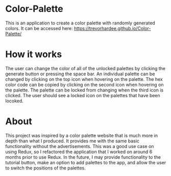 # Color-Palette

This is an application to create a color palette with randomly generated colors. 
It can be accessed here: https://trevorhardee.github.io/Color-Palette/

# How it works
The user can change the color of all of the unlocked palettes by clicking the generate button or pressing the space bar. An individual palette can be changed by clicking on the top icon when hovering on the palette. The hex color code can be copied by clicking on the second icon when hovering on the palette. The palette can be locked from changing when the third icon is clicked. The user should see a locked icon on the palettes that have been locoked.

# About
This project was inspired by a color palette website that is much more in depth than what I produced. It provides me with the same basic functionality without the advertisements.
This was a good use case on using Redux, so I refactored the application that I worked on around 6 months prior to use Redux. In the future, I may provide functionality to the tutorial button, make an option to add palettes to the app, and allow the user to switch the positions of the palettes. 
